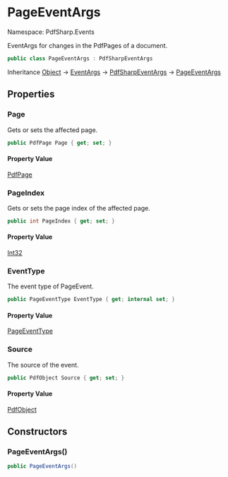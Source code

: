# PageEventArgs

Namespace: PdfSharp.Events

EventArgs for changes in the PdfPages of a document.

```csharp
public class PageEventArgs : PdfSharpEventArgs
```

Inheritance [Object](https://docs.microsoft.com/en-us/dotnet/api/system.object) → [EventArgs](https://docs.microsoft.com/en-us/dotnet/api/system.eventargs) → [PdfSharpEventArgs](./pdfsharp.events.pdfsharpeventargs) → [PageEventArgs](./pdfsharp.events.pageeventargs)

## Properties

### **Page**

Gets or sets the affected page.

```csharp
public PdfPage Page { get; set; }
```

#### Property Value

[PdfPage](./pdfsharp.pdf.pdfpage)<br>

### **PageIndex**

Gets or sets the page index of the affected page.

```csharp
public int PageIndex { get; set; }
```

#### Property Value

[Int32](https://docs.microsoft.com/en-us/dotnet/api/system.int32)<br>

### **EventType**

The event type of PageEvent.

```csharp
public PageEventType EventType { get; internal set; }
```

#### Property Value

[PageEventType](./pdfsharp.events.pageeventtype)<br>

### **Source**

The source of the event.

```csharp
public PdfObject Source { get; set; }
```

#### Property Value

[PdfObject](./pdfsharp.pdf.pdfobject)<br>

## Constructors

### **PageEventArgs()**

```csharp
public PageEventArgs()
```
